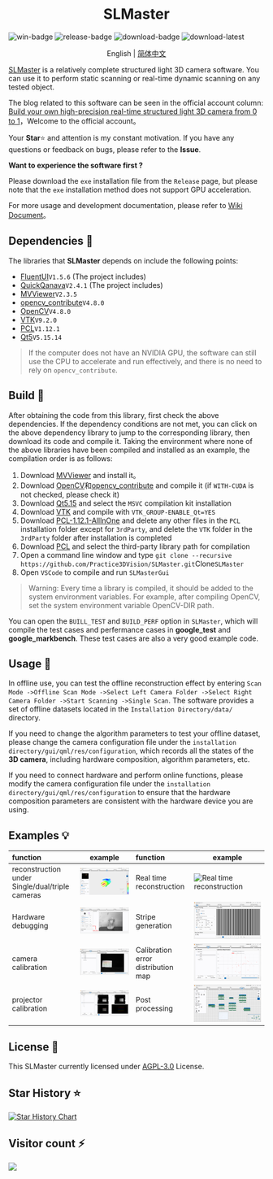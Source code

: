 <h1 align="center">
  SLMaster
</h1>

![win-badge] ![release-badge] ![download-badge] ![download-latest]

[win-badge]: https://github.com/Practice3DVision/SLMaster/workflows/Windows/badge.svg  "Windows"
[win-link]: https://github.com/Practice3DVision/SLMaster/actions/workflows/windows.yml  "Windows"
[release-badge]: https://img.shields.io/github/release/Practice3DVision/SLMaster.svg "Release status"
[release-link]: https://github.com/Practice3DVision/SLMaster/releases "Release status"
[download-badge]: https://img.shields.io/github/downloads/Practice3DVision/SLMaster/total.svg "Download status"
[download-link]: https://github.com/Practice3DVision/SLMaster/releases/latest "Download status"
[download-latest]: https://img.shields.io/github/downloads/Practice3DVision/SLMaster/latest/total.svg "latest status"

<p align="center">
English | <a href="README_CH.md">简体中文</a>
</p>

[SLMaster](https://github.com/Practice3DVision/SLMaster) is a relatively complete structured light 3D camera software. You can use it to perform static scanning or real-time dynamic scanning on any tested object.

The blog related to this software can be seen in the official account column: [Build your own high-precision real-time structured light 3D camera from 0 to 1](https://mp.weixin.qq.com/s/E8K3892eNVJfgpMUHtf9Lw)，Welcome to the official account。

Your **Star**⭐ and attention is my constant motivation. If you have any questions or feedback on bugs, please refer to the **Issue**.

**Want to experience the software first ?**

Please download the `exe` installation file from the `Release` page, but please note that the `exe` installation method does not support GPU acceleration.

For more usage and development documentation, please refer to [Wiki Document](https://github.com/Practice3DVision/SLMaster/wiki)。

## Dependencies 🍁
The libraries that **SLMaster** depends on include the following points:
- [FluentUI](https://github.com/Practice3DVision/SLMaster/tree/master/FluentUI)`V1.5.6` (The project includes)
- [QuickQanava](https://github.com/cneben/QuickQanava/tree/2.4.1)`V2.4.1` (The project includes)
- [MVViewer](https://www.irayple.com/cn/serviceSupport/downloadCenter/18?p=17)`V2.3.5`
- [opencv_contribute](https://github.com/opencv/opencv_contrib.git)`V4.8.0`
- [OpenCV](https://github.com/opencv/opencv.git)`V4.8.0`
- [VTK](https://github.com/Kitware/VTK/tree/v9.2.0)`V9.2.0`
- [PCL](https://github.com/PointCloudLibrary/pcl/tree/pcl-1.12.1)`V1.12.1`
- [Qt5](https://doc.qt.io/qt-5/index.html)`V5.15.14`

> If the computer does not have an NVIDIA GPU, the software can still use the CPU to accelerate and run effectively, and there is no need to rely on `opencv_contribute`.

## Build 🚀
After obtaining the code from this library, first check the above dependencies. If the dependency conditions are not met, you can click on the above dependency library to jump to the corresponding library, then download its code and compile it. Taking the environment where none of the above libraries have been compiled and installed as an example, the compilation order is as follows:

1. Download [MVViewer](https://www.irayple.com/cn/serviceSupport/downloadCenter/18?p=17) and install it。
2. Download [OpenCV](https://github.com/opencv/opencv.git)和[opencv_contribute](https://github.com/opencv/opencv_contrib.git) and compile it (if `WITH-CUDA` is not checked, please check it)
3. Download [Qt5.15](https://doc.qt.io/qt-5/index.html) and select the `MSVC` compilation kit installation
4. Download [VTK](https://github.com/Kitware/VTK/tree/v9.2.0) and compile with `VTK_GROUP-ENABLE_Qt=YES`
5. Download [PCL-1.12.1-AllInOne](https://github.com/PointCloudLibrary/pcl/releases) and delete any other files in the `PCL` installation folder except for `3rdParty`, and delete the `VTK` folder in the `3rdParty` folder after installation is completed
6. Download [PCL](https://github.com/PointCloudLibrary/pcl/tree/pcl-1.12.1) and select the third-party library path for compilation
7. Open a command line window and type `git clone --recursive https://github.com/Practice3DVision/SLMaster.git`Clone`SLMaster`
8. Open `VSCode` to compile and run `SLMasterGui`

> Warning:
> Every time a library is compiled, it should be added to the system environment variables. For example, after compiling OpenCV, set the system environment variable OpenCV-DIR path.


You can open the `BUILL_TEST` and `BUILD_PERF` option in `SLMaster`, which will compile the test cases and perfermance cases in **google_test** and **google_markbench**. These test cases are also a very good example code.
## Usage 🌈

In offline use, you can test the offline reconstruction effect by entering `Scan Mode ->Offline Scan Mode ->Select Left Camera Folder ->Select Right Camera Folder ->Start Scanning ->Single Scan`. The software provides a set of offline datasets located in the `Installation Directory/data/` directory.

If you need to change the algorithm parameters to test your offline dataset, please change the camera configuration file under the `installation directory/gui/qml/res/configuration`, which records all the states of the **3D camera**, including hardware composition, algorithm parameters, etc.

If you need to connect hardware and perform online functions, please modify the camera configuration file under the `installation directory/gui/qml/res/configuration` to ensure that the hardware composition parameters are consistent with the hardware device you are using.
## Examples  💡

|function|example|function|example|
|:-|-|:-|-|
|reconstruction under Single/dual/triple cameras|![reconstruction under Single/dual/triple cameras](doc/online_scan.png)|Real time reconstruction|![Real time reconstruction](doc/04.gif)|
|Hardware debugging|![Hardware debugging](doc/tenline.png)|Stripe generation|![Stripe generation](doc/stripe_create.png)|
|camera calibration|![camera calibration](doc/calibration.png)|Calibration error distribution map|![Calibration error distribution map](doc/error_distribute.png)|
|projector calibration|![projector calibration](doc/online_calinbration.png)|Post processing|![Post processing](doc/post_process.png)|

## License 📕

This SLMaster currently licensed under [AGPL-3.0](./LICENSE) License.

## Star History ⭐
[![Star History Chart](https://api.star-history.com/svg?repos=Practice3DVision/SLMaster&type=Date)](https://star-history.com/#Practice3DVision/SLMaster&Date)

## Visitor count ⚡
![](https://profile-counter.glitch.me/Practice3DVision-SLMaster/count.svg)